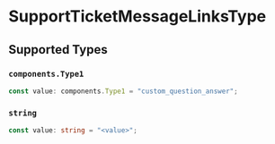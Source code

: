 # SupportTicketMessageLinksType


## Supported Types

### `components.Type1`

```typescript
const value: components.Type1 = "custom_question_answer";
```

### `string`

```typescript
const value: string = "<value>";
```

